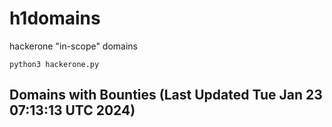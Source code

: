 # h1domains
hackerone "in-scope" domains

`python3 hackerone.py`
## Domains with Bounties (Last Updated Tue Jan 23 07:13:13 UTC 2024)
```

```
